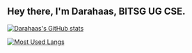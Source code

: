 ## Hey there, I'm Darahaas, BITSG UG CSE. 

[![Darahaas's GitHub stats](https://github-readme-stats.vercel.app/api?username=darahaas15&card_width=300&&count_private=true)](https://github.com/anuraghazra/github-readme-stats)

[![Most Used Langs](https://github-readme-stats.vercel.app/api/top-langs/?username=darahaas15&card_width=445&layout=compact)](https://github.com/anuraghazra/github-readme-stats)
